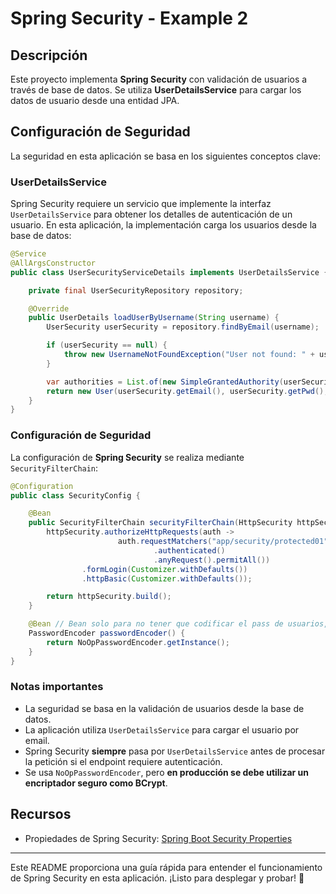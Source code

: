# Spring Security - Example 2

## Descripción

Este proyecto implementa **Spring Security** con validación de usuarios a través de base de datos. Se utiliza **UserDetailsService** para cargar los datos de usuario desde una entidad JPA.

## Configuración de Seguridad

La seguridad en esta aplicación se basa en los siguientes conceptos clave:

### **UserDetailsService**

Spring Security requiere un servicio que implemente la interfaz `UserDetailsService` para obtener los detalles de autenticación de un usuario. En esta aplicación, la implementación carga los usuarios desde la base de datos:

```java
@Service
@AllArgsConstructor
public class UserSecurityServiceDetails implements UserDetailsService {

    private final UserSecurityRepository repository;

    @Override
    public UserDetails loadUserByUsername(String username) {
        UserSecurity userSecurity = repository.findByEmail(username);

        if (userSecurity == null) {
            throw new UsernameNotFoundException("User not found: " + username);
        }

        var authorities = List.of(new SimpleGrantedAuthority(userSecurity.getRol()));
        return new User(userSecurity.getEmail(), userSecurity.getPwd(), authorities);
    }
}
```

### **Configuración de Seguridad**

La configuración de **Spring Security** se realiza mediante `SecurityFilterChain`:

```java
@Configuration
public class SecurityConfig {

    @Bean
    public SecurityFilterChain securityFilterChain(HttpSecurity httpSecurity) throws Exception {
        httpSecurity.authorizeHttpRequests(auth ->
                        auth.requestMatchers("app/security/protected01", "app/security/protected02")
                                .authenticated()
                                .anyRequest().permitAll())
                .formLogin(Customizer.withDefaults())
                .httpBasic(Customizer.withDefaults());

        return httpSecurity.build();
    }

    @Bean // Bean solo para no tener que codificar el pass de usuarios, es deprecated, solo para local
    PasswordEncoder passwordEncoder() {
        return NoOpPasswordEncoder.getInstance();
    }
}
```

### **Notas importantes**

- La seguridad se basa en la validación de usuarios desde la base de datos.
- La aplicación utiliza `UserDetailsService` para cargar el usuario por email.
- Spring Security **siempre** pasa por `UserDetailsService` antes de procesar la petición si el endpoint requiere autenticación.
- Se usa `NoOpPasswordEncoder`, pero **en producción se debe utilizar un encriptador seguro como BCrypt**.

## Recursos

- Propiedades de Spring Security: [Spring Boot Security Properties](https://docs.spring.io/spring-boot/appendix/application-properties/#appendix.application-properties.security)

---

Este README proporciona una guía rápida para entender el funcionamiento de Spring Security en esta aplicación. ¡Listo para desplegar y probar! 🚀

